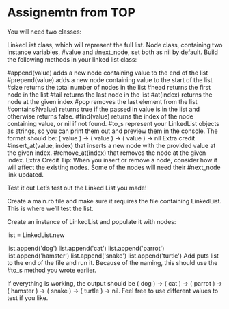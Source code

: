 # Assignemtn from TOP

You will need two classes:

LinkedList class, which will represent the full list.
Node class, containing two instance variables, #value and #next_node, set both as nil by default.
Build the following methods in your linked list class:

#append(value) adds a new node containing value to the end of the list
#prepend(value) adds a new node containing value to the start of the list
#size returns the total number of nodes in the list
#head returns the first node in the list
#tail returns the last node in the list
#at(index) returns the node at the given index
#pop removes the last element from the list
#contains?(value) returns true if the passed in value is in the list and otherwise returns false.
#find(value) returns the index of the node containing value, or nil if not found.
#to_s represent your LinkedList objects as strings, so you can print them out and preview them in the console. The format should be: ( value ) -> ( value ) -> ( value ) -> nil
Extra credit
#insert_at(value, index) that inserts a new node with the provided value at the given index.
#remove_at(index) that removes the node at the given index.
Extra Credit Tip: When you insert or remove a node, consider how it will affect the existing nodes. Some of the nodes will need their #next_node link updated.

Test it out
Let’s test out the Linked List you made!

Create a main.rb file and make sure it requires the file containing LinkedList. This is where we’ll test the list.

Create an instance of LinkedList and populate it with nodes:

list = LinkedList.new

list.append('dog')
list.append('cat')
list.append('parrot')
list.append('hamster')
list.append('snake')
list.append('turtle')
Add puts list to the end of the file and run it. Because of the naming, this should use the #to_s method you wrote earlier.

If everything is working, the output should be ( dog ) -> ( cat ) -> ( parrot ) -> ( hamster ) -> ( snake ) -> ( turtle ) -> nil. Feel free to use different values to test if you like.